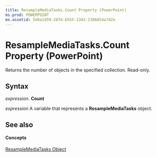 ```yaml
---
title: ResampleMediaTasks.Count Property (PowerPoint)
ms.prod: POWERPOINT
ms.assetid: 5d6a1459-287d-b555-1342-2386854a742e
---
```



# ResampleMediaTasks.Count Property (PowerPoint)

Returns the number of objects in the specified collection. Read-only.


## Syntax

 _expression_. **Count**

 _expression_ A variable that represents a **ResampleMediaTasks** object.


## See also


#### Concepts


[ResampleMediaTasks Object](resamplemediatasks-object-powerpoint.md)

